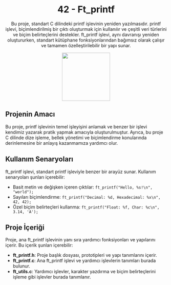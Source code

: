 <!-- Proje İlişkin Başlık -->
<h1 align="center">42 - Ft_printf</h1>

<!-- Proje Açıklaması -->
<p align="center">
Bu proje, standart C dilindeki printf işlevinin yeniden yazılmasıdır. printf işlevi, biçimlendirilmiş bir çıktı oluşturmak için kullanılır ve çeşitli veri türlerini ve biçim belirteçlerini destekler. ft_printf işlevi, aynı davranışı yeniden oluştururken, standart kütüphane fonksiyonlarından bağımsız olarak çalışır ve tamamen özelleştirilebilir bir yapı sunar.
</p>

<!-- Proje Logosu veya Görseli -->
<p align="center">
  <a target="blank"><img src="https://i.hizliresim.com/fyw0r12.png" height="150" width="150" /></a>
</p>

## Projenin Amacı

Bu proje, printf işlevinin temel işleyişini anlamak ve benzer bir işlevi kendimiz yazarak pratik yapmak amacıyla oluşturulmuştur. Ayrıca, bu proje C dilinde dize işleme, bellek yönetimi ve biçimlendirme konularında derinlemesine bir anlayış kazanmamıza yardımcı olur.

## Kullanım Senaryoları

ft_printf işlevi, standart printf işleviyle benzer bir arayüz sunar. Kullanım senaryoları şunları içerebilir:

- Basit metin ve değişken içeren çıktılar: `ft_printf("Hello, %s!\n", "world");`
- Sayıları biçimlendirme: `ft_printf("Decimal: %d, Hexadecimal: %x\n", 42, 42);`
- Özel biçim belirteçleri kullanma: `ft_printf("Float: %f, Char: %c\n", 3.14, 'A');`

## Proje İçeriği

Proje, ana ft_printf işlevinin yanı sıra yardımcı fonksiyonları ve yapılarını içerir. Bu içerik şunları içerebilir:

- **ft_printf.h**: Proje başlık dosyası, prototipleri ve yapı tanımlarını içerir.
- **ft_printf.c**: Ana ft_printf işlevi ve yardımcı işlevlerin tanımları burada bulunur.
- **ft_utils.c**: Yardımcı işlevler, karakter yazdırma ve biçim belirteçlerini işleme gibi işlevler burada tanımlanır.

